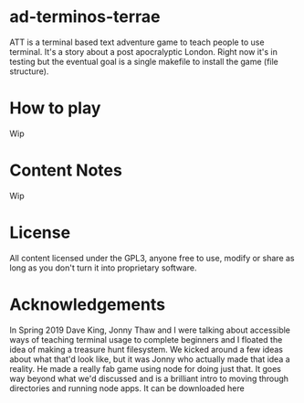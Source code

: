 # ad-terminos-terrae
ATT is a terminal based text adventure game to teach people to use terminal. It's a story about a post apocralyptic London. Right now it's in testing but the eventual goal is a single makefile to install the game (file structure).
# How to play
Wip
# Content Notes
Wip
# License
All content licensed under the GPL3, anyone free to use, modify or share as long as you don't turn it into proprietary software.
# Acknowledgements
In Spring 2019 Dave King, Jonny Thaw and I were talking about accessible ways of teaching terminal usage to complete beginners and I floated the idea of making a treasure hunt filesystem. We kicked around a few ideas about what that'd look like, but it was Jonny who actually made that idea a reality. He made a really fab game using node for doing just that. It goes way beyond what we'd discussed and is a brilliant intro to moving through directories and running node apps. It can be downloaded here 
